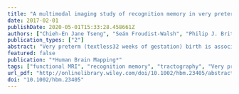 ```yaml
---
title: "A multimodal imaging study of recognition memory in very preterm born adults"
date: 2017-02-01
publishDate: 2020-05-01T15:33:28.458661Z
authors: ["Chieh-En Jane Tseng", "Seán Froudist-Walsh", "Philip J. Brittain", "Vyacheslav Karolis", "Chiara Caldinelli", "Jasmin Kroll", "Serena J. Counsell", "Steven C.R. Williams", "Robin M. Murray", "Chiara Nosarti"]
publication_types: ["2"]
abstract: "Very preterm (textless32 weeks of gestation) birth is associated with structural brain alterations and memory impairments throughout childhood and adolescence. Here, we used functional MRI (fMRI) to study the neuroanatomy of recognition memory in 49 very preterm-born adults and 50 controls (mean age: 30 years) during completion of a task involving visual encoding and recognition of abstract pictures. T1-weighted and diffusion-weighted images were also collected. Bilateral hippocampal volumes were calculated and tractography of the fornix and cingulum was performed and assessed in terms of volume and hindrance modulated orientational anisotropy (HMOA). Online recognition memory task performance, assessed with A scores, was poorer in the very preterm compared with the control group. Analysis of fMRI data focused on differences in neural activity between the recognition and encoding trials. Very preterm born adults showed decreased activation in the right middle frontal gyrus and posterior cingulate cortex/precuneus and increased activation in the left inferior frontal gyrus and bilateral lateral occipital cortex (LOC) compared with controls. Hippocampi, fornix and cingulum volume was significantly smaller and fornix HMOA was lower in very preterm adults. Among all the structural and functional brain metrics that showed statistically significant group differences, LOC activation was the best predictor of online task performance (P = 0.020). In terms of association between brain function and structure, LOC activation was predicted by fornix HMOA in the preterm group only (P = 0.020). These results suggest that neuroanatomical alterations in very preterm born individuals may be underlying their poorer recognition memory performance. Hum Brain Mapp 38:644–655, 2017. © 2016 The Authors Human Brain Mapping Published by Wiley Periodicals, Inc."
featured: false
publication: "*Human Brain Mapping*"
tags: ["functional MRI", "recognition memory", "tractography", "Very preterm"]
url_pdf: "http://onlinelibrary.wiley.com/doi/10.1002/hbm.23405/abstract"
doi: "10.1002/hbm.23405"
---
```


